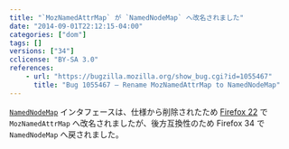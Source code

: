 ```yaml
---
title: "`MozNamedAttrMap` が `NamedNodeMap` へ改名されました"
date: "2014-09-01T22:12:15-04:00"
categories: ["dom"]
tags: []
versions: ["34"]
cclicense: "BY-SA 3.0"
references:
    - url: "https://bugzilla.mozilla.org/show_bug.cgi?id=1055467"
      title: "Bug 1055467 – Rename MozNamedAttrMap to NamedNodeMap"
---
```

[`NamedNodeMap`](https://developer.mozilla.org/ja/docs/Web/API/NamedNodeMap) インタフェースは、仕様から削除されたため [Firefox 22](https://www.fxsitecompat.com/ja/docs/2013/namednodemap-has-been-renamed-to-moznamedattrmap/) で `MozNamedAttrMap` へ改名されましたが、後方互換性のため Firefox 34 で `NamedNodeMap` へ戻されました。
